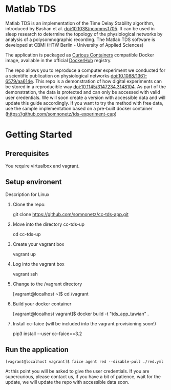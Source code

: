 # Matlab TDS

Matlab TDS is an implementation of the Time Delay Stability algorithm, introduced by Bashan et al. [doi:10.1038/ncomms1705](https://doi.org/10.1038/ncomms1705). It can be used in sleep research to determine the topology of the physiological networks by analysis of a polysomnographic recording. The Matlab TDS software is developed at CBMI (HTW Berlin - University of Applied Sciences)

The application is packaged as [Curious Containers](https://www.curious-containers.cc) compatible Docker image, available in the official [DockerHub](https://hub.docker.com/r/curiouscontainers/cc-tds-app/) registry.

The repo allows you to reproduce a computer experiment we conducted for a scientific publication on physiological networks [doi:10.1088/1361-6579/aa614e](https://doi.org/10.1088/1361-6579/aa614e). This repo is a demonstration of how digital experiments can be stored in a reproducible way [doi:10.1145/3147234.3148104](https://doi.org/10.1145/3147234.3148104). As part of the demonstration, the data is protected and can only be accessed with valid user credentials. We will soon create a version with accessible data and will update this guide accordingly. If you want to try the method with free data, use the sample implementation based on a pre-built docker container (https://github.com/somnonetz/tds-experiment-cap)

# Getting Started

## Prerequisites

You require virtualbox and vagrant.

## Setup environent

Description for Linux

1. Clone the repo:

   git clone https://github.com/somnonetz/cc-tds-app.git
   
2. Move into the directory cc-tds-up
   
   cd cc-tds-up
   
3. Create your vagrant box

   vagrant up
   
4. Log into the vagrant box

   vagrant ssh
   
5. Change to the /vagrant directory 

   [vagrant@localhost ~]$ cd /vagrant

6. Build your docker container

    [vagrant@localhost vagrant]$ docker build -t "tds_app_tawian" . 

7. Install cc-faice (will be included into the vagrant provisioning soon!)

   pip3 install --user cc-faice==3.2
   
## Run the application

    [vagrant@localhost vagrant]$ faice agent red --disable-pull ./red.yml

At this point you will be asked to give the user credentials. If you are supercurious, please contact us, if you have a bit of patience, wait for the update, we will update the repo with accessible data soon.    
   
   

